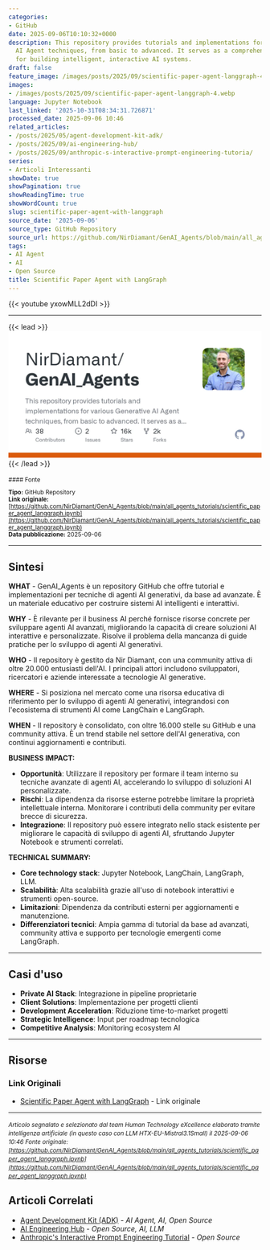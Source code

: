 ```yaml
---
categories:
- GitHub
date: 2025-09-06T10:10:32+0000
description: This repository provides tutorials and implementations for various Generative
  AI Agent techniques, from basic to advanced. It serves as a comprehensive guide
  for building intelligent, interactive AI systems.
draft: false
feature_image: /images/posts/2025/09/scientific-paper-agent-langgraph-4.webp
images:
- /images/posts/2025/09/scientific-paper-agent-langgraph-4.webp
language: Jupyter Notebook
last_linked: '2025-10-31T08:34:31.726871'
processed_date: 2025-09-06 10:46
related_articles:
- /posts/2025/05/agent-development-kit-adk/
- /posts/2025/09/ai-engineering-hub/
- /posts/2025/09/anthropic-s-interactive-prompt-engineering-tutoria/
series:
- Articoli Interessanti
showDate: true
showPagination: true
showReadingTime: true
showWordCount: true
slug: scientific-paper-agent-with-langgraph
source_date: '2025-09-06'
source_type: GitHub Repository
source_url: https://github.com/NirDiamant/GenAI_Agents/blob/main/all_agents_tutorials/scientific_paper_agent_langgraph.ipynb
tags:
- AI Agent
- AI
- Open Source
title: Scientific Paper Agent with LangGraph
---
```


{{< youtube yxowMLL2dDI >}}


---


{{< lead >}}
![GenAI_Agents repository preview](/images/posts/2025/09/scientific-paper-agent-langgraph-4.webp)
{{< /lead >}}

<small>
#### Fonte

**Tipo:** GitHub Repository  
**Link originale:** [https://github.com/NirDiamant/GenAI_Agents/blob/main/all_agents_tutorials/scientific_paper_agent_langgraph.ipynb](https://github.com/NirDiamant/GenAI_Agents/blob/main/all_agents_tutorials/scientific_paper_agent_langgraph.ipynb)  
**Data pubblicazione:** 2025-09-06

</small>

---

## Sintesi

**WHAT** - GenAI_Agents è un repository GitHub che offre tutorial e implementazioni per tecniche di agenti AI generativi, da base ad avanzate. È un materiale educativo per costruire sistemi AI intelligenti e interattivi.

**WHY** - È rilevante per il business AI perché fornisce risorse concrete per sviluppare agenti AI avanzati, migliorando la capacità di creare soluzioni AI interattive e personalizzate. Risolve il problema della mancanza di guide pratiche per lo sviluppo di agenti AI generativi.

**WHO** - Il repository è gestito da Nir Diamant, con una community attiva di oltre 20.000 entusiasti dell'AI. I principali attori includono sviluppatori, ricercatori e aziende interessate a tecnologie AI generative.

**WHERE** - Si posiziona nel mercato come una risorsa educativa di riferimento per lo sviluppo di agenti AI generativi, integrandosi con l'ecosistema di strumenti AI come LangChain e LangGraph.

**WHEN** - Il repository è consolidato, con oltre 16.000 stelle su GitHub e una community attiva. È un trend stabile nel settore dell'AI generativa, con continui aggiornamenti e contributi.

**BUSINESS IMPACT:**
- **Opportunità**: Utilizzare il repository per formare il team interno su tecniche avanzate di agenti AI, accelerando lo sviluppo di soluzioni AI personalizzate.
- **Rischi**: La dipendenza da risorse esterne potrebbe limitare la proprietà intellettuale interna. Monitorare i contributi della community per evitare brecce di sicurezza.
- **Integrazione**: Il repository può essere integrato nello stack esistente per migliorare le capacità di sviluppo di agenti AI, sfruttando Jupyter Notebook e strumenti correlati.

**TECHNICAL SUMMARY:**
- **Core technology stack**: Jupyter Notebook, LangChain, LangGraph, LLM.
- **Scalabilità**: Alta scalabilità grazie all'uso di notebook interattivi e strumenti open-source.
- **Limitazioni**: Dipendenza da contributi esterni per aggiornamenti e manutenzione.
- **Differenziatori tecnici**: Ampia gamma di tutorial da base ad avanzati, community attiva e supporto per tecnologie emergenti come LangGraph.

---

## Casi d'uso

- **Private AI Stack**: Integrazione in pipeline proprietarie
- **Client Solutions**: Implementazione per progetti clienti
- **Development Acceleration**: Riduzione time-to-market progetti
- **Strategic Intelligence**: Input per roadmap tecnologica
- **Competitive Analysis**: Monitoring ecosystem AI

---



## Risorse

### Link Originali
- [Scientific Paper Agent with LangGraph](https://github.com/NirDiamant/GenAI_Agents/blob/main/all_agents_tutorials/scientific_paper_agent_langgraph.ipynb) - Link originale


---

*<small>Articolo segnalato e selezionato dal team Human Technology eXcellence elaborato tramite intelligenza artificiale (in questo caso con LLM HTX-EU-Mistral3.1Small) il 2025-09-06 10:46
Fonte originale: [https://github.com/NirDiamant/GenAI_Agents/blob/main/all_agents_tutorials/scientific_paper_agent_langgraph.ipynb](https://github.com/NirDiamant/GenAI_Agents/blob/main/all_agents_tutorials/scientific_paper_agent_langgraph.ipynb)</small>*

## Articoli Correlati

- [Agent Development Kit (ADK)](/posts/2025/05/agent-development-kit-adk/) - *AI Agent, AI, Open Source*
- [AI Engineering Hub](/posts/2025/09/ai-engineering-hub/) - *Open Source, AI, LLM*
- [Anthropic's Interactive Prompt Engineering Tutorial](/posts/2025/09/anthropic-s-interactive-prompt-engineering-tutoria/) - *Open Source*